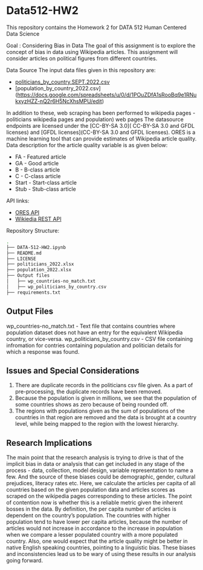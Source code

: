 # Data512-HW2

This repository contains the Homework 2 for DATA 512 Human Centered Data Science

Goal : Considering Bias in Data
The goal of this assignment is to explore the concept of bias in data using Wikipedia articles. This assignment will consider articles on political figures from different countries. 

Data Source
The input data files given in this repository are:
 - [politicians_by_country.SEPT.2022.csv](https://docs.google.com/spreadsheets/u/0/d/1Y4vSTYENgNE5KltqKZqnRQQBQZN5c8uKbSM4QTt8QGg/edit)
 - [population_by_country_2022.csv] (https://docs.google.com/spreadsheets/u/0/d/1POuZDfA1sRooBq9e1RNukxyzHZZ-nQ2r6H5NcXhsMPU/edit)

In addition to these, web scraping has been performed to wikipedia pages -politicians wikipedia pages and population) web pages
The datasource endpoints are licensed under the [CC-BY-SA 3.0]( CC-BY-SA 3.0 and GFDL licenses) and [GFDL licenses](CC-BY-SA 3.0 and GFDL licenses). ORES is a machine learning tool that can provide estimates of Wikipedia article quality. Data description for the article quality variable is as given below:
 - FA - Featured article
 - GA - Good article
 - B - B-class article
 - C - C-class article
 - Start - Start-class article
 - Stub - Stub-class article
 
 API links:
 - [ORES API](https://www.mediawiki.org/wiki/ORES)
 - [Wikiedia REST API](https://www.mediawiki.org/wiki/Wikimedia_REST_API)


Repository Structure:
```bash
.
├── DATA-512-HW2.ipynb
├── README.md
├── LICENSE
├── politicians_2022.xlsx
├── population_2022.xlsx
├── Output files
│   ├── wp_countries-no_match.txt
│   ├── wp_politicians_by_country.csv
├── requirements.txt

```
## Output Files
wp_countries-no_match.txt - Text file that contains countries where population dataset does not have an entry for the equivalent Wikipedia country, or vice-versa.
wp_politicians_by_country.csv - CSV file containing infromation for contries containing population and politician details for which a response was found.

## Issues and Special Considerations
1. There are duplicate records in the politicians csv file given. As a part of pre-processing, the duplicate records have been removed.
2. Because the population is given in millions, we see that the population of some countries shows as zero because of being rounded off. 
3. The regions with populations given as the sum of populations of the countries in that region are removed and the data is brought at a country level, while being mapped to the region with the lowest hierarchy.


## Research Implications
The main point that the research analysis is trying to drive is that of the implicit bias in data or analysis that can get included in any stage of the process - data, collection, model design, variable representation to name a few. And the source of these biases could be demographic, gender, cultural prejudices, literacy rates etc. 
Here, we calculate the articles per capita of all countries based on the given population data and articles scores as scraped on the wikipedia pages corresponding to these articles. The point of contention now is whether this is a reliable metric given the inherent bosses in the data. By definition, the per capita number of articles is dependent on the country’s population. The countries with higher population tend to have lower per capita articles, because the number of articles would not increase in accordance to the increase in population when we compare a lesser populated country with a more populated country.
Also, one would expect that the article quality might be better in native English speaking countries, pointing to a linguistic bias. These biases and inconsistencies lead us to be wary of using these results in our analysis going forward.


